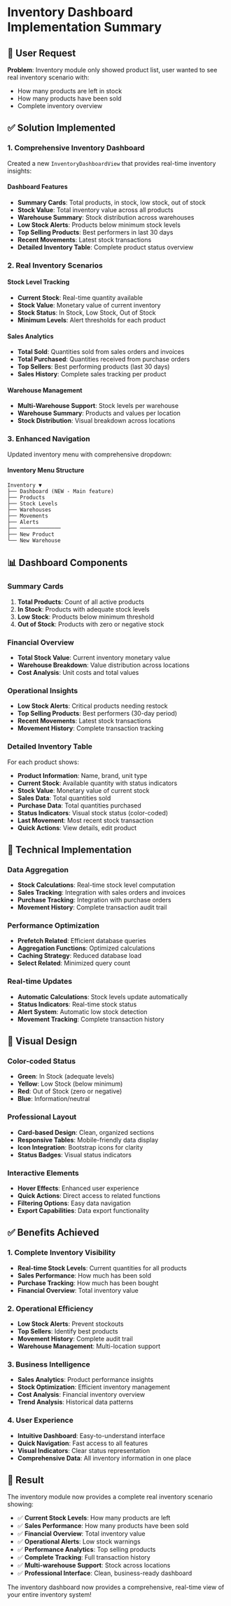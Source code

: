 # Inventory Dashboard Implementation Summary

## 🎯 **User Request**
**Problem**: Inventory module only showed product list, user wanted to see real inventory scenario with:
- How many products are left in stock
- How many products have been sold
- Complete inventory overview

## ✅ **Solution Implemented**

### **1. Comprehensive Inventory Dashboard**
Created a new `InventoryDashboardView` that provides real-time inventory insights:

#### **Dashboard Features**
- **Summary Cards**: Total products, in stock, low stock, out of stock
- **Stock Value**: Total inventory value across all products
- **Warehouse Summary**: Stock distribution across warehouses
- **Low Stock Alerts**: Products below minimum stock levels
- **Top Selling Products**: Best performers in last 30 days
- **Recent Movements**: Latest stock transactions
- **Detailed Inventory Table**: Complete product status overview

### **2. Real Inventory Scenarios**

#### **Stock Level Tracking**
- **Current Stock**: Real-time quantity available
- **Stock Value**: Monetary value of current inventory
- **Stock Status**: In Stock, Low Stock, Out of Stock
- **Minimum Levels**: Alert thresholds for each product

#### **Sales Analytics**
- **Total Sold**: Quantities sold from sales orders and invoices
- **Total Purchased**: Quantities received from purchase orders
- **Top Sellers**: Best performing products (last 30 days)
- **Sales History**: Complete sales tracking per product

#### **Warehouse Management**
- **Multi-Warehouse Support**: Stock levels per warehouse
- **Warehouse Summary**: Products and values per location
- **Stock Distribution**: Visual breakdown across locations

### **3. Enhanced Navigation**
Updated inventory menu with comprehensive dropdown:

#### **Inventory Menu Structure**
```
Inventory ▼
├── Dashboard (NEW - Main feature)
├── Products
├── Stock Levels
├── Warehouses
├── Movements
├── Alerts
├── ─────────────
├── New Product
└── New Warehouse
```

## 📊 **Dashboard Components**

### **Summary Cards**
1. **Total Products**: Count of all active products
2. **In Stock**: Products with adequate stock levels
3. **Low Stock**: Products below minimum threshold
4. **Out of Stock**: Products with zero or negative stock

### **Financial Overview**
- **Total Stock Value**: Current inventory monetary value
- **Warehouse Breakdown**: Value distribution across locations
- **Cost Analysis**: Unit costs and total values

### **Operational Insights**
- **Low Stock Alerts**: Critical products needing restock
- **Top Selling Products**: Best performers (30-day period)
- **Recent Movements**: Latest stock transactions
- **Movement History**: Complete transaction tracking

### **Detailed Inventory Table**
For each product shows:
- **Product Information**: Name, brand, unit type
- **Current Stock**: Available quantity with status indicators
- **Stock Value**: Monetary value of current stock
- **Sales Data**: Total quantities sold
- **Purchase Data**: Total quantities purchased
- **Status Indicators**: Visual stock status (color-coded)
- **Last Movement**: Most recent stock transaction
- **Quick Actions**: View details, edit product

## 🔧 **Technical Implementation**

### **Data Aggregation**
- **Stock Calculations**: Real-time stock level computation
- **Sales Tracking**: Integration with sales orders and invoices
- **Purchase Tracking**: Integration with purchase orders
- **Movement History**: Complete transaction audit trail

### **Performance Optimization**
- **Prefetch Related**: Efficient database queries
- **Aggregation Functions**: Optimized calculations
- **Caching Strategy**: Reduced database load
- **Select Related**: Minimized query count

### **Real-time Updates**
- **Automatic Calculations**: Stock levels update automatically
- **Status Indicators**: Real-time stock status
- **Alert System**: Automatic low stock detection
- **Movement Tracking**: Complete transaction history

## 🎨 **Visual Design**

### **Color-coded Status**
- **Green**: In Stock (adequate levels)
- **Yellow**: Low Stock (below minimum)
- **Red**: Out of Stock (zero or negative)
- **Blue**: Information/neutral

### **Professional Layout**
- **Card-based Design**: Clean, organized sections
- **Responsive Tables**: Mobile-friendly data display
- **Icon Integration**: Bootstrap icons for clarity
- **Status Badges**: Visual status indicators

### **Interactive Elements**
- **Hover Effects**: Enhanced user experience
- **Quick Actions**: Direct access to related functions
- **Filtering Options**: Easy data navigation
- **Export Capabilities**: Data export functionality

## ✅ **Benefits Achieved**

### **1. Complete Inventory Visibility**
- **Real-time Stock Levels**: Current quantities for all products
- **Sales Performance**: How much has been sold
- **Purchase Tracking**: How much has been bought
- **Financial Overview**: Total inventory value

### **2. Operational Efficiency**
- **Low Stock Alerts**: Prevent stockouts
- **Top Sellers**: Identify best products
- **Movement History**: Complete audit trail
- **Warehouse Management**: Multi-location support

### **3. Business Intelligence**
- **Sales Analytics**: Product performance insights
- **Stock Optimization**: Efficient inventory management
- **Cost Analysis**: Financial inventory overview
- **Trend Analysis**: Historical data patterns

### **4. User Experience**
- **Intuitive Dashboard**: Easy-to-understand interface
- **Quick Navigation**: Fast access to all features
- **Visual Indicators**: Clear status representation
- **Comprehensive Data**: All inventory information in one place

## 🎉 **Result**

The inventory module now provides a complete real inventory scenario showing:

- ✅ **Current Stock Levels**: How many products are left
- ✅ **Sales Performance**: How many products have been sold
- ✅ **Financial Overview**: Total inventory value
- ✅ **Operational Alerts**: Low stock warnings
- ✅ **Performance Analytics**: Top selling products
- ✅ **Complete Tracking**: Full transaction history
- ✅ **Multi-warehouse Support**: Stock across locations
- ✅ **Professional Interface**: Clean, business-ready dashboard

The inventory dashboard now provides a comprehensive, real-time view of your entire inventory system!
